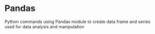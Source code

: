 # Pandas
Python commands using Pandas module to create data frame and series used for data analysis and manipulation
